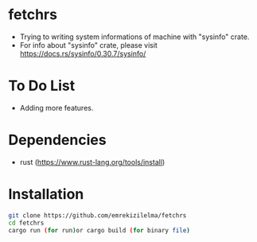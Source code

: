 # fetchrs

- Trying to writing system informations of machine with "sysinfo" crate.
- For info about "sysinfo" crate, please visit https://docs.rs/sysinfo/0.30.7/sysinfo/

# To Do List 

- Adding more features.

# Dependencies

- rust (https://www.rust-lang.org/tools/install)

# Installation

```sh
git clone https://github.com/emrekizilelma/fetchrs
cd fetchrs
cargo run (for run)or cargo build (for binary file)
```
